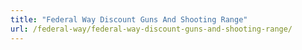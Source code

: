 ```yaml
---
title: "Federal Way Discount Guns And Shooting Range"
url: /federal-way/federal-way-discount-guns-and-shooting-range/
---
```

